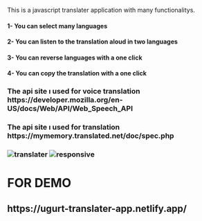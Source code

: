 This is a javascript translater application with many functionalitys.

<h4>1- You can select many languages</h4>
<h4>2- You can listen to the translation aloud in two languages</h4>
<h4>3- You can reverse languages with a one click</h4>
<h4>4- You can copy the translation with a one click </h4>

<h3>The api site ı used for voice translation https://developer.mozilla.org/en-US/docs/Web/API/Web_Speech_API<h3>
<h3>The api site ı used for translation https://mymemory.translated.net/doc/spec.php<h3>

![translater](https://user-images.githubusercontent.com/96912858/195787675-bc1f7c8a-c375-419f-a7e2-c6612de78d6a.png)
![responsive](https://user-images.githubusercontent.com/96912858/195787682-bb8d1db5-a72c-4cb4-a161-eeb30ad6bd62.png)


<h1>FOR DEMO</h1>
<h2>https://ugurt-translater-app.netlify.app/</h2>
